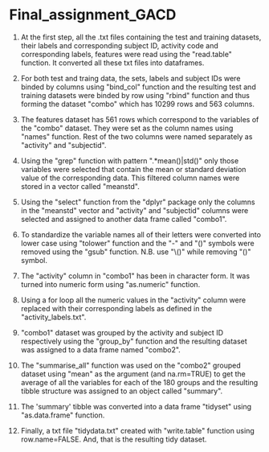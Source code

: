 # Final_assignment_GACD

1. At the first step, all the .txt files containing the test and training datasets, their labels and corresponding subject ID, activity code and corresponding labels, features were read using the "read.table" function. It converted all these txt files into dataframes.

2. For both test and traing data, the sets, labels and subject IDs were binded by columns using "bind_col" function and the resulting test and training datasets were binded by row using "rbind" function and thus forming the dataset "combo" which has 10299 rows and 563 columns.

3. The features dataset has 561 rows which correspond to the variables of the "combo" dataset. They were set as the column names using "names" function. Rest of the two columns were named separately as "activity" and "subjectid".

4. Using the "grep" function with pattern ".*mean()|std()" only those variables were selected that contain the mean or standard deviation value of the corresponding data. This filtered column names were stored in a vector called "meanstd".

5. Using the "select" function from the "dplyr" package only the columns in the "meanstd" vector and "activity" and "subjectid" columns were selected and assigned to another data frame called "combo1".

6. To standardize the variable names all of their letters were converted into lower case using "tolower" function and the "-" and "()" symbols were removed using the "gsub" function.
N.B. use "\\()" while removing "()" symbol.

7. The "activity" column in "combo1" has been in character form. It was turned into numeric form using "as.numeric" function.

8. Using a for loop all the numeric values in the "activity" column were replaced with their corresponding labels as defined in the "activity_labels.txt".

9. "combo1" dataset was grouped by the activity and subject ID respectively using the "group_by" function and the resulting dataset was assigned to a data frame named "combo2".

10. The "summarise_all" function was used on the "combo2" grouped dataset using "mean" as the argument (and na.rm=TRUE) to get the average of all the variables for each of the 180 groups and the resulting tibble structure was assigned to an object called "summary".

11. The 'summary' tibble was converted into a data frame "tidyset" using "as.data.frame" function.

12. Finally, a txt file "tidydata.txt" created with "write.table" function using row.name=FALSE. And, that is the resulting tidy dataset.
